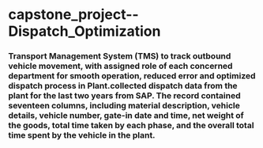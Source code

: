 # capstone_project--Dispatch_Optimization
### Transport Management System (TMS) to track outbound vehicle movement, with assigned role of each concerned department for smooth operation, reduced error and optimized dispatch process in Plant.collected dispatch data from the plant for the last two years from SAP. The record contained seventeen columns, including material description, vehicle details, vehicle number, gate-in date and time, net weight of the goods, total time taken by each phase, and the overall total time spent by the vehicle in the plant.
